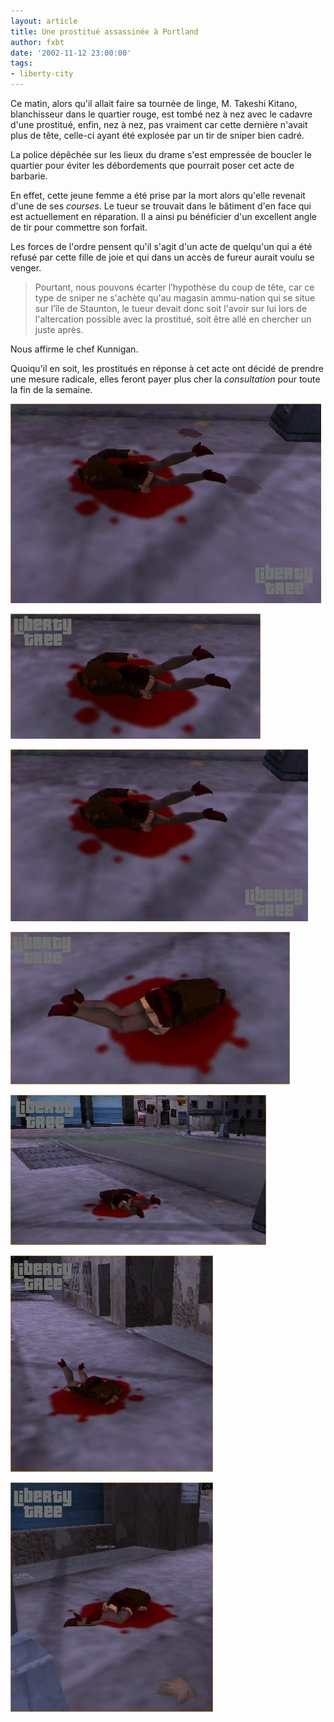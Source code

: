```yaml
---
layout: article
title: Une prostitué assassinée à Portland
author: fxbt
date: '2002-11-12 23:00:00'
tags:
- liberty-city
---
```


Ce matin, alors qu'il allait faire sa tournée de linge, M. Takeshi Kitano, blanchisseur dans le quartier rouge, est tombé nez à nez avec le cadavre d'une prostitué, enfin, nez à nez, pas vraiment car cette dernière n'avait plus de tête, celle-ci ayant été explosée par un tir de sniper bien cadré.

La police dépêchée sur les lieux du drame s'est empressée de boucler le quartier pour éviter les débordements que pourrait poser cet acte de barbarie.

En effet, cette jeune femme a été prise par la mort alors qu'elle revenait d'une de ses _courses_. Le tueur se trouvait dans le bâtiment d'en face qui est actuellement en réparation. Il a ainsi pu bénéficier d'un excellent angle de tir pour commettre son forfait.

Les forces de l'ordre pensent qu'il s'agit d'un acte de quelqu'un qui a été refusé par cette fille de joie et qui dans un accès de fureur aurait voulu se venger.

> Pourtant, nous pouvons écarter l’hypothèse du coup de tête, car ce type de sniper ne s'achète qu'au magasin ammu-nation qui se situe sur l’île de Staunton, le tueur devait donc soit l'avoir sur lui lors de l'altercation possible avec la prostitué, soit être allé en chercher un juste après.

Nous affirme le chef Kunnigan.

Quoiqu'il en soit, les prostitués en réponse à cet acte ont décidé de prendre une mesure radicale, elles feront payer plus cher la _consultation_ pour toute la fin de la semaine.

![](  /content/images/v1/user21/portland_a_1.jpg)

![](  /content/images/v1/user21/portland_a_2.jpg)

![](  /content/images/v1/user21/portland_a_3.jpg)

![](  /content/images/v1/user21/portland_a_5.jpg)

![](  /content/images/v1/user21/portland_a_7.jpg)

![](  /content/images/v1/user21/portland_a_4.jpg)

![](  /content/images/v1/user21/portland_a_6.jpg)

<!--kg-card-end: markdown-->
